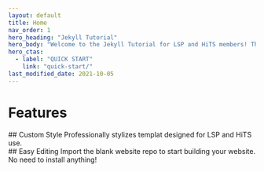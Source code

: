 ```yaml
---
layout: default
title: Home
nav_order: 1
hero_heading: "Jekyll Tutorial"
hero_body: "Welcome to the Jekyll Tutorial for LSP and HiTS members! This website houses tutorials and resources you may need to build a Jekyll website for your project or publication."
hero_ctas:
  - label: "QUICK START"
    link: "quick-start/"
last_modified_date: 2021-10-05
---
```


# Features

<div class="basic-grid with-dividers">
  
<div markdown="1">
## Custom Style
Professionally stylizes templat designed for LSP and HiTS use.
</div>
<div markdown="1">
## Easy Editing
Import the blank website repo to start building your website. No need to install anything!
</div>
  
</div><!-- end grid -->
